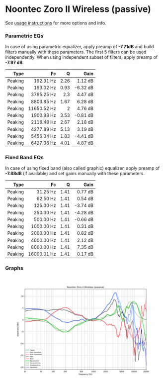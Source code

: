 # Noontec Zoro II Wireless (passive)
See [usage instructions](https://github.com/jaakkopasanen/AutoEq#usage) for more options and info.

### Parametric EQs
In case of using parametric equalizer, apply preamp of **-7.71dB** and build filters manually
with these parameters. The first 5 filters can be used independently.
When using independent subset of filters, apply preamp of **-7.97 dB**.

| Type    | Fc          |    Q | Gain     |
|--------:|------------:|-----:|---------:|
| Peaking | 192.31 Hz   | 2.26 | 1.12 dB  |
| Peaking | 193.02 Hz   | 0.93 | -6.32 dB |
| Peaking | 3795.25 Hz  | 2.3  | 4.47 dB  |
| Peaking | 8803.85 Hz  | 1.67 | 6.28 dB  |
| Peaking | 11650.52 Hz | 2    | 4.76 dB  |
| Peaking | 1900.88 Hz  | 3.53 | -0.81 dB |
| Peaking | 2116.48 Hz  | 2.67 | 2.18 dB  |
| Peaking | 4277.89 Hz  | 5.13 | 3.19 dB  |
| Peaking | 5456.04 Hz  | 1.83 | -4.41 dB |
| Peaking | 6427.06 Hz  | 4.01 | 4.87 dB  |

### Fixed Band EQs
In case of using fixed band (also called graphic) equalizer, apply preamp of **-7.88dB**
(if available) and set gains manually with these parameters.

| Type    | Fc          |    Q | Gain     |
|--------:|------------:|-----:|---------:|
| Peaking | 31.25 Hz    | 1.41 | 0.77 dB  |
| Peaking | 62.50 Hz    | 1.41 | 0.54 dB  |
| Peaking | 125.00 Hz   | 1.41 | -3.74 dB |
| Peaking | 250.00 Hz   | 1.41 | -4.28 dB |
| Peaking | 500.00 Hz   | 1.41 | -0.66 dB |
| Peaking | 1000.00 Hz  | 1.41 | 0.31 dB  |
| Peaking | 2000.00 Hz  | 1.41 | 0.82 dB  |
| Peaking | 4000.00 Hz  | 1.41 | 2.12 dB  |
| Peaking | 8000.00 Hz  | 1.41 | 7.35 dB  |
| Peaking | 16000.01 Hz | 1.41 | 0.17 dB  |

### Graphs
![](./Noontec%20Zoro%20II%20Wireless%20(passive).png)